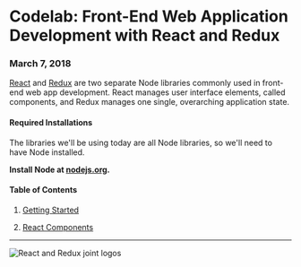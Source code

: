 # Codelab: Front-End Web Application Development with React and Redux

### March 7, 2018

[React](https://reactjs.org/) and [Redux](https://redux.js.org/) are two separate Node libraries commonly used in front-end web app development. React manages user interface elements, called components, and Redux manages one single, overarching application state.

#### Required Installations

The libraries we'll be using today are all Node libraries, so we'll need to have Node installed.

**Install Node at [nodejs.org](https://nodejs.org/en/).**

#### Table of Contents

1. [Getting Started](https://github.com/OKStateACM/ReactCodelab/blob/master/1%20-%20Getting%20Started.md)

2. [React Components](https://github.com/OKStateACM/ReactCodelab/blob/master/2%20-%20React%20Components.md)



***

![React and Redux joint logos](https://equimper.gallerycdn.vsassets.io/extensions/equimper/react-native-react-redux/1.4.1/1506881814014/Microsoft.VisualStudio.Services.Icons.Default)
